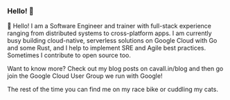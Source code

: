 ### Hello! 👋

👋 Hello! I am a Software Engineer and trainer with full-stack experience ranging from distributed systems to cross-platform apps. I am currently busy building cloud-native, serverless solutions on Google Cloud with Go and some Rust, and I help to implement SRE and Agile best practices. Sometimes I contribute to open source too.

Want to know more? Check out my blog posts on cavall.in/blog and then go join the Google Cloud User Group we run with Google!

The rest of the time you can find me on my race bike or cuddling my cats.
